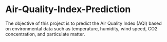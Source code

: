 # Air-Quality-Index-Prediction
The objective of this project is to predict the Air Quality Index (AQI) based on environmental data such as temperature, humidity, wind speed, CO2 concentration, and particulate matter. 
